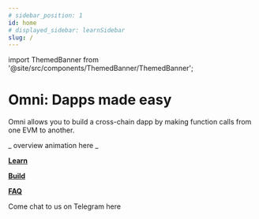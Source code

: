 ```yaml
---
# sidebar_position: 1
id: home
# displayed_sidebar: learnSidebar
slug: /
---
```


<!-- import TestnetCTA from '@site/src/components/TestnetCTA/TestnetCTA'; -->
import ThemedBanner from '@site/src/components/ThemedBanner/ThemedBanner';

# Omni: Dapps made easy

<!-- ## Omni: Build cross-rollups dapps quickly -->

<!-- ### _Omni: Build cross-rollups dapps quickly_ -->

Omni allows you to build a cross-chain dapp by making  function calls from one EVM to another.


_ overview animation here _




[**Learn**](./learn/introduction/introduction.md)

[**Build**](./develop/quickstart)

[**FAQ**](./develop/faq)


Come chat to us on Telegram <a hfref="#">here</a>